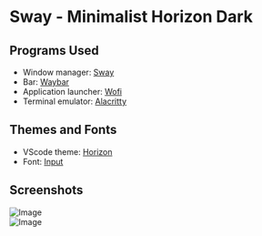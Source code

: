 # Sway - Minimalist Horizon Dark

## Programs Used
- Window manager: [Sway](https://github.com/swaywm/sway)
- Bar: [Waybar](https://github.com/Alexays/Waybar)
- Application launcher: [Wofi](https://hg.sr.ht/~scoopta/wofi)
- Terminal emulator: [Alacritty](https://github.com/alacritty/alacritty)

## Themes and Fonts
- VScode theme: [Horizon](https://marketplace.visualstudio.com/items?itemName=jolaleye.horizon-theme-vscode)
- Font: [Input](https://input.djr.com/download/)

## Screenshots
![Image](https://i.snipboard.io/di7DUL.jpg)
<br/>
![Image](https://i.snipboard.io/63fQCg.jpg)
